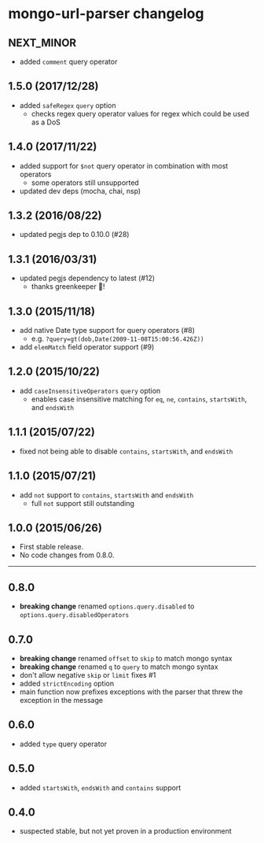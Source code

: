 # mongo-url-parser changelog

## NEXT_MINOR

  - added `comment` query operator

## 1.5.0 (2017/12/28)

  - added `safeRegex` `query` option
    + checks regex query operator values for regex which could be used as a DoS

## 1.4.0 (2017/11/22)

  - added support for `$not` query operator in combination with most operators
    - some operators still unsupported
  - updated dev deps (mocha, chai, nsp)

## 1.3.2 (2016/08/22)

  - updated pegjs dep to 0.10.0 (#28)

## 1.3.1 (2016/03/31)

  - updated pegjs dependency to latest (#12)
    + thanks greenkeeper :palm_tree:!

## 1.3.0 (2015/11/18)

  - add native Date type support for query operators (#8)
    + e.g. `?query=gt(dob,Date(2009-11-08T15:00:56.426Z))`
  - add `elemMatch` field operator support (#9)

## 1.2.0 (2015/10/22)

  - add `caseInsensitiveOperators` `query` option
    + enables case insensitive matching for `eq`, `ne`, `contains`, `startsWith`, and `endsWith`

## 1.1.1 (2015/07/22)

  - fixed not being able to disable `contains`, `startsWith`, and `endsWith`

## 1.1.0 (2015/07/21)

  - add `not` support to `contains`, `startsWith` and `endsWith`
    + full `not` support still outstanding

## 1.0.0 (2015/06/26)

  - First stable release.
  - No code changes from 0.8.0.

---

## 0.8.0

  - **breaking change** renamed `options.query.disabled` to `options.query.disabledOperators`

## 0.7.0

  - **breaking change** renamed `offset` to `skip` to match mongo syntax
  - **breaking change** renamed `q` to `query` to match mongo syntax
  - don't allow negative `skip` or `limit` fixes #1
  - added `strictEncoding` option
  - main function now prefixes exceptions with the parser that threw the exception in the message

## 0.6.0

  - added `type` query operator

## 0.5.0

  - added `startsWith`, `endsWith` and `contains` support

## 0.4.0

  - suspected stable, but not yet proven in a production environment
